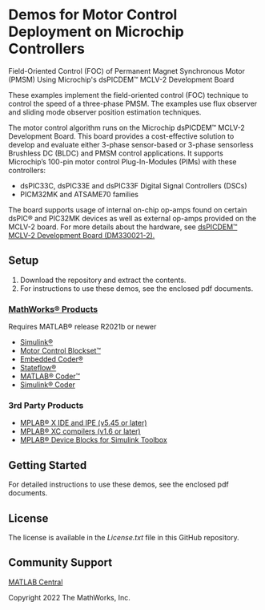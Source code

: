 # Demos for Motor Control Deployment on Microchip Controllers
Field-Oriented Control (FOC) of Permanent Magnet Synchronous Motor (PMSM) Using Microchip's dsPICDEM™ MCLV-2 Development Board 

These examples implement the field-oriented control (FOC) technique to control the speed of a three-phase PMSM. The examples use flux observer and sliding mode observer position estimation techniques.

The motor control algorithm runs on the Microchip dsPICDEM™ MCLV-2 Development Board. This board provides a cost-effective solution to develop and evaluate either 3-phase sensor-based or 3-phase sensorless Brushless DC (BLDC) and PMSM control applications. It supports Microchip’s 100-pin motor control Plug-In-Modules (PIMs) with these controllers:
- dsPIC33C, dsPIC33E and dsPIC33F Digital Signal Controllers (DSCs)
- PICM32MK and ATSAME70 families

The board supports usage of internal on-chip op-amps found on certain dsPIC® and PIC32MK devices as well as external op-amps provided on the MCLV-2 board. For more details about the hardware, see [dsPICDEM™ MCLV-2 Development Board (DM330021-2).](https://www.microchip.com/en-us/development-tool/dm330021-2)

## Setup 

1. Download the repository and extract the contents.
2. For instructions to use these demos, see the enclosed pdf documents.


### [MathWorks®  Products](http://www.mathworks.com)

Requires MATLAB® release R2021b or newer
- [Simulink®](https://www.mathworks.com/products/simulink.html)
- [Motor Control Blockset™](https://www.mathworks.com/products/motor-control.html)
- [Embedded Coder®](https://www.mathworks.com/products/embedded-coder.html)
- [Stateflow®](https://www.mathworks.com/products/stateflow.html)
- [MATLAB® Coder™](https://www.mathworks.com/products/matlab-coder.html)
- [Simulink® Coder](https://www.mathworks.com/products/simulink-coder.html)

### 3rd Party Products

- [MPLAB® X IDE and IPE (v5.45 or later)](https://www.microchip.com/en-us/tools-resources/develop/mplab-x-ide)
- [MPLAB® XC compilers (v1.6 or later)](https://www.microchip.com/en-us/tools-resources/develop/mplab-xc-compilers)
- [MPLAB® Device Blocks for Simulink Toolbox](https://www.mathworks.com/matlabcentral/fileexchange/71892-mplab-device-blocks-for-simulink-dspic-pic32-and-sam-mcu)

## Getting Started 
For detailed instructions to use these demos, see the enclosed pdf documents.


## License
The license is available in the *License.txt* file in this GitHub repository.


## Community Support
[MATLAB Central](https://www.mathworks.com/matlabcentral)

Copyright 2022 The MathWorks, Inc.
